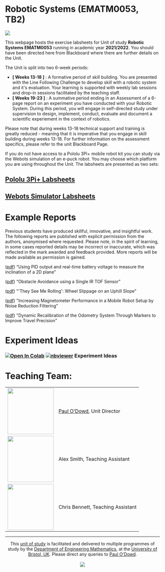# Robotic Systems (EMATM0053, TB2)

<img src="https://github.com/paulodowd/EMATM0053_21_22/blob/main/images/banner4.JPG?raw=true">
    
This webpage hosts the exercise labsheets for Unit of study **Robotic Systems EMATM0053** running in academic year **2021/2022**.  You should have been directed here from Blackboard where there are further details on the Unit.

The Unit is split into two 6-week periods:
- **[ Weeks 13-18 ]** : A formative period of skill building.  You are presented with the Line Following Challenge to develop skill with a robotic system and it's evaluation.  Your learning is supported with weekly lab sessions and drop-in sessions facilitated by the teaching staff. 
- **[ Weeks 19-23 ]** : A summative period ending in an Assessment of a 6-page report on an experiment you have conducted with your Robotic System.  During this period, you will engage in self-directed study under supervision to design, implement, conduct, evaluate and document a scientific experiement in the context of robotics.

Please note that during weeks 13-18 technical support and training is greatly reduced - meaning that it is imperative that you engage in skill building during weeks 13-18.  For further information on the assessment specifics, please refer to the unit Blackboard Page. 

If you do not have access to a Pololu 3Pi+ mobile robot kit you can study via the Webots simulation of an e-puck robot. You may choose which platform you are using throughout the Unit.  The labsheets are presented as two sets:

## <a href="https://github.com/paulodowd/EMATM0053_21_22/blob/main/Pololu3PI.md">Pololu 3Pi+ Labsheets</a>
## <a href="https://github.com/paulodowd/EMATM0053_21_22/blob/main/Webots.md">Webots Simulator Labsheets</a>


# Example Reports

Previous students have produced skillful, innovative, and insightful work.  The following reports are published with explicit permission from the authors, anonymised where requested.  Please note, in the spirit of learning, in some cases reported details may be incorrect or inaccurate, which was reflected in the mark awarded and feedback provided.  More reports will be made available as permission is gained.

(<a href="https://github.com/paulodowd/EMATM0053_21_22/raw/main/Example%20Reports/SG4_T4_BatVoltage.pdf">pdf</a>) “Using PID output and real-time battery voltage to measure the inclination of a 2D plane” 

(<a href="https://github.com/paulodowd/EMATM0053_21_22/raw/main/Example%20Reports/T1_ObsAvoidSingle.pdf">pdf</a>) “Obstacle Avoidance using a Single IR TOF Sensor” 

(<a href="https://github.com/paulodowd/EMATM0053_21_22/raw/main/Example%20Reports/T5_RollingSlippage.pdf">pdf</a>) "'They See Me Rolling': Wheel Slippage on an Uphill Slope"

(<a href="https://github.com/paulodowd/EMATM0053_21_22/raw/main/Example%20Reports/SG7_T4_IncMagPerf.pdf">pdf</a>) "Increasing Magnetometer Performance in a Mobile Robot Setup by Noise Reduction Filtering"

(<a href="https://github.com/paulodowd/EMATM0053_21_22/raw/main/Example%20Reports/SG2_T4_DynamicKinematicRecalibration.pdf">pdf</a>) "Dynamic Recalibration of the Odometry System Through Markers to Improve Travel Precision"


# Experiment Ideas

### [![Open In Colab](https://colab.research.google.com/assets/colab-badge.svg)](https://colab.research.google.com/github/paulodowd/EMATM0053_21_22/blob/main/Experiment_Ideas.ipynb)  [![nbviewer](https://raw.githubusercontent.com/jupyter/design/master/logos/Badges/nbviewer_badge.svg)](https://nbviewer.jupyter.org/github/paulodowd/EMATM0053_21_22/blob/main/Experiment_Ideas.ipynb) Experiment Ideas


# Teaching Team:

<table>
<tr><td><img width="150px" src="https://media-exp1.licdn.com/dms/image/C4D03AQF0NTkKRAj1zw/profile-displayphoto-shrink_800_800/0/1601493011557?e=1638403200&v=beta&t=BRlixjUjpO5xkqezOYENqDICBVpHJWqf_204xTQV-SI"></td><td><a href="https://www.bristol.ac.uk/people/person/Paul-O'Dowd-d54e9ad6-41de-4eef-81c6-1ee227ced8dc/">Paul O'Dowd</a>, Unit Director</td></tr>
      <tr><td><img width="150px" src="https://github.com/paulodowd/EMATM0053_21_22/blob/main/images/BlankPortrait.png?raw=true"></td><td>Alex Smith, Teaching Assistant</td></tr>
    <tr><td><img width="150px" src="https://github.com/paulodowd/EMATM0053_21_22/blob/main/images/BlankPortrait.png?raw=true"></td><td>Chris Bennett, Teaching Assistant</td></tr>
</table>




<hr> 

<p align="center">
    This <a href="https://www.bris.ac.uk/unit-programme-catalogue/UnitDetails.jsa?ayrCode=21%2F22&unitCode=EMATM0054">unit of study</a> is facilitated and delivered to multiple programmes of study by the <a href="http://www.bristol.ac.uk/engineering/departments/engineering-mathematics/">Department of Engineering Mathematics</a>, at the <a href="https://www.bristol.ac.uk/">University of Bristol, UK</a>.  Please direct any queries to <a href="https://www.bristol.ac.uk/people/person/Paul-O'Dowd-d54e9ad6-41de-4eef-81c6-1ee227ced8dc/">Paul O'Dowd</a>.
<br><br>

<img src="https://www.bristol.ac.uk/media-library/protected/images/uob-logo-full-colour-largest-2.png">
</p>





